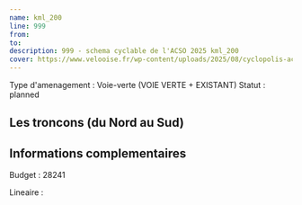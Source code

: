 ```yaml
---
name: kml_200 
line: 999
from: 
to:  
description: 999 - schema cyclable de l'ACSO 2025 kml_200 
cover: https://www.velooise.fr/wp-content/uploads/2025/08/cyclopolis-acso-999.jpg
---
```

Type d'amenagement : Voie-verte (VOIE VERTE + EXISTANT)
Statut : planned
## Les troncons (du Nord au Sud)

## Informations complementaires

Budget  : 28241 

Lineaire :

